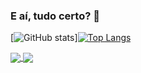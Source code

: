 ### E aí, tudo certo? 🤘

[![GitHub stats](https://github-readme-stats.vercel.app/api?username=ovinii&show_icons=true&theme=gruvbox)][![Top Langs](https://github-readme-stats.vercel.app/api/top-langs/?username=ovinii&layout=compact&theme=gruvbox)](https://github.com/ovinii/github-readme-stats)

<a href="https://github.com/ovinii/github-readme-stats">
  <img align="center" src="https://github-readme-stats.vercel.app/api/pin/?username=ovinii&repo=github-readme-stats" />
</a>
<a href="https://github.com/ovinii/convoychat">
  <img align="center" src="https://github-readme-stats.vercel.app/api/pin/?username=ovinii&repo=convoychat" />
</a>


<!--
**ovinii/ovinii** is a ✨ _special_ ✨ repository because its `README.md` (this file) appears on your GitHub profile.

Here are some ideas to get you started:

- 🔭 I’m currently working on ...
- 🌱 I’m currently learning ...
- 👯 I’m looking to collaborate on ...
- 🤔 I’m looking for help with ...
- 💬 Ask me about ...
- 📫 How to reach me: ...
- 😄 Pronouns: ...
- ⚡ Fun fact: ...
-->
